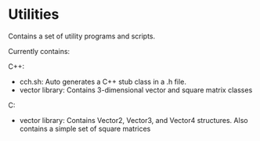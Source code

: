 # Utilities
Contains a set of utility programs and scripts.

Currently contains:

C++:

* cch.sh: Auto generates a C++ stub class in a .h file.
* vector library: Contains 3-dimensional vector and square matrix classes

C:
* vector library: Contains Vector2, Vector3, and Vector4 structures.
                  Also contains a simple set of square matrices
